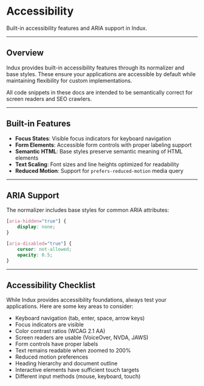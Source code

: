 # Accessibility
Built-in accessibility features and ARIA support in Indux.

---

## Overview

Indux provides built-in accessibility features through its normalizer and base styles. These ensure your applications are accessible by default while maintaining flexibility for custom implementations.

All code snippets in these docs are intended to be semantically correct for screen readers and SEO crawlers.

---

## Built-in Features

- **Focus States**: Visible focus indicators for keyboard navigation
- **Form Elements**: Accessible form controls with proper labeling support
- **Semantic HTML**: Base styles preserve semantic meaning of HTML elements
- **Text Scaling**: Font sizes and line heights optimized for readability
- **Reduced Motion**: Support for `prefers-reduced-motion` media query

---

## ARIA Support

The normalizer includes base styles for common ARIA attributes:

```css
[aria-hidden="true"] {
    display: none;
}

[aria-disabled="true"] {
    cursor: not-allowed;
    opacity: 0.5;
}
```

---

## Accessibility Checklist

While Indux provides accessibility foundations, always test your applications. Here are some key areas to consider:

- Keyboard navigation (tab, enter, space, arrow keys)
- Focus indicators are visible
- Color contrast ratios (WCAG 2.1 AA)
- Screen readers are usable (VoiceOver, NVDA, JAWS)
- Form controls have proper labels
- Text remains readable when zoomed to 200%
- Reduced motion preferences
- Heading hierarchy and document outline
- Interactive elements have sufficient touch targets
- Different input methods (mouse, keyboard, touch)